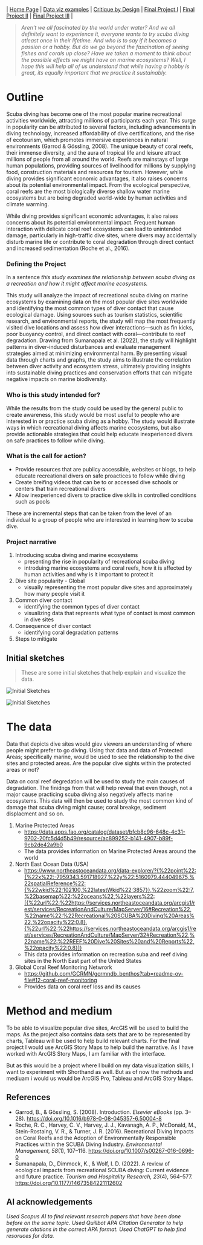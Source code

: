 | [Home Page](https://cmustudent.github.io/tswd-portfolio-templates/) | [Data viz examples](dataviz-examples) | [Critique by Design](critique-by-design) | [Final Project I](final-project-part-one) | [Final Project II](final-project-part-two) | [Final Project III](final-project-part-three) |


> _Aren't we all fascinated by the world under water? And we all definitely want to experience it, everyone wants to try scuba diving atleast once in their lifetime. And who is to say if it becomes a passion or a hobby. But do we go beyond the fascination of seeing fishes and corals up close? Have we taken a moment to think about the possible effects we might have on marine ecosystems? Well, I hope this will help all of us understand that while having a hobby is great, its equally important that we practice it sustainably._

# Outline

Scuba diving has become one of the most popular marine recreational activities worldwide, attracting millions of participants each year. This surge in popularity can be attributed to several factors, including advancements in diving technology, increased affordability of dive certifications, and the rise of ecotourism, which promotes immersive experiences in natural environments (Garrod & Gössling, 2008). The unique beauty of coral reefs, their immense diversity, and the aura of tropical life and leisure attract millions of people from all around the world. Reefs are mainstays of large human populations, providing sources of livelihood for millions by supplying food, construction materials and resources for tourism. However, while diving provides significant economic advantages, it also raises concerns about its potential environmental impact. From the ecological perspective, coral reefs are the most biologically diverse shallow water marine ecosystems but are being degraded world-wide by human activities and climate warming.

While diving provides significant economic advantages, it also raises concerns about its potential environmental impact. Frequent human interaction with delicate coral reef ecosystems can lead to unintended damage, particularly in high-traffic dive sites, where divers may accidentally disturb marine life or contribute to coral degradation through direct contact and increased sedimentation (Roche et al., 2016).

### Defining the Project

In a sentence _this study examines the relationship between scuba diving as a recreation and how it might affect marine ecosystems._

This study will analyze the impact of recreational scuba diving on marine ecosystems by examining data on the most popular dive sites worldwide and identifying the most common types of diver contact that cause ecological damage. Using sources such as tourism statistics, scientific research, and environmental reports, the study will map the most frequently visited dive locations and assess how diver interactions—such as fin kicks, poor buoyancy control, and direct contact with coral—contribute to reef degradation. Drawing from Sumanapala et al. (2022), the study will highlight patterns in diver-induced disturbances and evaluate management strategies aimed at minimizing environmental harm. By presenting visual data through charts and graphs, the study aims to illustrate the correlation between diver activity and ecosystem stress, ultimately providing insights into sustainable diving practices and conservation efforts that can mitigate negative impacts on marine biodiversity.

### Who is this study intended for?

While the results from the study could be used by the general public to create awareness, this study would be most useful to people who are interested in or practice scuba diving as a hobby. The study would illustrate ways in which recreational diving affects marine ecosystems, but also provide actionable strategies that could help educate inexperienced divers on safe practices to follow while diving.

### What is the call for action?

- Provide resources that are publicy accessible, websites or blogs, to help educate recreational divers on safe proactices to follow while diving
- Create breifing videos that can be to or accessed dive schools or centers that train recreational divers
- Allow inexperienced divers to practice dive skills in controlled conditions such as pools

These are incremental steps that can be taken from the level of an individual to a group of people who are interested in learning how to scuba dive. 

### Project narrative

1. Introducing scuba diving and marine ecosystems
   - presenting the rise in popularity of recreational scuba diving
   - introduing marine ecosystems and coral reefs, how it is affected by human activities and why is it important to protect it
2. Dive site popularity - Global
   - visually representing the most popular dive sites and approximately how many people visit it
3. Common diver contact
   - identifying the common types of diver contact
   - visualizing data that represnts what type of contact is most common in dive sites
4. Consequence of diver contact
   - identifying coral degradation patterns
5. Steps to mitigate
 





## Initial sketches
> These are some initial sketches that help explain and visualize the data.

![Initial Sketches](https://github.com/Sushruti/Sushruti_Santhanakrishnan-Portfolio/blob/51b9fc093b7c019a2e6858123786f193bf8ce81d/WhatsApp%20Image%202025-02-04%20at%2012.03.58%20PM.jpeg)

![Initial Sketches](https://github.com/Sushruti/Sushruti_Santhanakrishnan-Portfolio/blob/2fc31ab0b4fa4085d35bc34fce8c0c669be8f2d0/WhatsApp%20Image%202025-02-04%20at%2012.03.58%20PM%20(1).jpeg)




# The data

Data that depicts dive sites would giev viewers an understanding of where people might prefer to go diving. Using that data and data of Protected Areas; specifically marine, would be used to see the relationship to the dive sites and protected areas. Are the popular dive sights within the protected areas or not?

Data on coral reef degredation will be used to study the main causes of degradation. The finidngs from that will help reveal that even though, not a major cause practicing scuba diving also negatively affects marine ecosystems. This data will then be used to study the most common kind of damage that scuba diving might cause; coral breakge, sediment displacment and so on. 

1. Marine Protected Areas
   -  https://data.apps.fao.org/catalog/dataset/bfcb8c96-648c-4c31-9702-20fc5d4d5b49/resource/ac899252-b141-4907-b89f-9cb2de42a9b0
   - The data provides information on Marine Protected Areas around the world
3. North East Ocean Data (USA)
   - https://www.northeastoceandata.org/data-explorer/?{%22point%22:{%22x%22:-7959343.591718927,%22y%22:5160979.444049675,%22spatialReference%22:{%22wkid%22:102100,%22latestWkid%22:3857}},%22zoom%22:7,%22basemap%22:%22oceans%22,%22layers%22:[{%22url%22:%22https://services.northeastoceandata.org/arcgis1/rest/services/RecreationAndCulture/MapServer/16#Recreation%22,%22name%22:%22Recreational%20SCUBA%20Diving%20Areas%22,%22opacity%22:0.8},{%22url%22:%22https://services.northeastoceandata.org/arcgis1/rest/services/RecreationAndCulture/MapServer/32#Recreation%22,%22name%22:%22REEF%20Dive%20Sites%20and%20Reports%22,%22opacity%22:0.8}]}
   - This data provides information on recreation suba and reef diving sites in the North East part of the United States
  4. Global Coral Reef Monitoring Netwrork
     - https://github.com/GCRMN/gcrmndb_benthos?tab=readme-ov-file#12-coral-reef-monitoring
     - Provides data on coral reef loss and its causes
    
       

# Method and medium

To be able to visualize popular dive sites, ArcGIS will be used to build the maps. As the project also contains data sets that are to be represented by charts, Tableau will be used to help build relevant charts. For the final project I would use ArcGIS Story Maps to help build the narrative. As I have worked with ArcGIS Story Maps, I am familiar with the interface.

But as this would be a project where I build on my data visualization skills, I want to experiment with Shorthand as well. But as of now the methods and mediuam i would us would be ArcGIS Pro, Tableau and ArcGIS Story Maps.


## References

- Garrod, B., & Gössling, S. (2008). Introduction. _Elsevier eBooks_ (pp. 3–28).
  https://doi.org/10.1016/b978-0-08-045357-6.50004-8
- Roche, R. C., Harvey, C. V., Harvey, J. J., Kavanagh, A. P., McDonald, M., Stein-Rostaing, V. R., & Turner, J. R. (2016). Recreational Diving Impacts on Coral Reefs and the Adoption of Environmentally Responsible Practices within the SCUBA Diving Industry. _Environmental Management, 58_(1), 107–116. https://doi.org/10.1007/s00267-016-0696-0
- Sumanapala, D., Dimmock, K., & Wolf, I. D. (2022). A review of ecological impacts from recreational SCUBA diving: Current evidence and future practice. _Tourism and Hospitality Research, 23_(4), 564–577. https://doi.org/10.1177/14673584221112602

## AI acknowledgements
_Used Scopus AI to find relevant research papers that have been done before on the same topic. Used Quillbot APA Citation Generator to help generate citations in the correct APA format. Used ChatGPT to help find resoruces for data._
